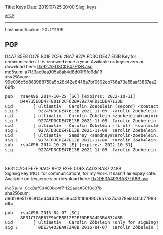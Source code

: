 Title:          Keys
Date:           2019/07/25 20:00
Slug:           keys

<code><a href="/keys.html#PGP">\#PGP</a></code>

<hr />

Last modification: 2021/11/09

<h2 id="PGP">PGP</h2>
D4A7 35E8 D47F 801F 2CF6 2BA7 927A FD3C DE47 E13B  
Key for communication. It is renewed once a year. Available on keyservers or download here: <a href="/files/D4A735E8D47F801F2CF62BA7927AFD3CDE47E13B.asc" title="Public key: D4A735E8D47F801F2CF62BA7927AFD3CDE47E13B.asc" target="_blank">0x927AFD3CDE47E13B.asc</a>  
<div class="little-information-keys">
md5sum: a7f83ae9aa905a8ab4d8d03f9fd9da19<br />
sha256sum: 99e086c5d863988750a5b28d42e8448a7bf0602eb766a73e56aaf3867aa269fb
</div>
<div class="little-information-keys-sigs">
<pre>
pub   rsa4096 2014-10-25 [SC] [expires: 2022-10-31]
      D4A735E8D47F801F2CF62BA7927AFD3CDE47E13B
uid        [ ultimativ ] Carolin Zoebelein (second) &lt;contact#carolin-zoebelein.de&gt;
sig 3        927AFD3CDE47E13B 2021-11-09  Carolin Zoebelein (second) &lt;contact#carolin-zoebelein.de&gt;
uid        [ ultimativ ] Carolin Zöbelein &lt;zoebelein#ronininstitute.org&gt;
sig 3        927AFD3CDE47E13B 2021-11-09  Carolin Zoebelein (second) &lt;contact#carolin-zoebelein.de&gt;
uid        [ ultimativ ] Carolin Zöbelein (first)  &lt;contact#carolin-zoebelein.de&gt;
sig 3        927AFD3CDE47E13B 2021-11-09  Carolin Zoebelein (second) &lt;contact#carolin-zoebelein.de&gt;
uid        [ ultimativ ] Samdney &lt;samdney#carolin-zoebelein.de&gt;
sig 3        927AFD3CDE47E13B 2021-11-09  Carolin Zoebelein (second) &lt;contact#carolin-zoebelein.de&gt;
sub   rsa4096 2014-10-25 [E] [expires: 2022-10-31]
sig          927AFD3CDE47E13B 2021-11-09  Carolin Zoebelein (second) &lt;contact#carolin-zoebelein.de&gt;
</pre>
</div>


<br />


8F31 C7C6 E67E 9ACE 8E12 E2EF 0DE3 A4D3 BA87 2A8B  
Signing key (NOT for communication!) for my work. It hasn't an expiry date. Available on keyservers or download here: <a href="/files/8F31C7C6E67E9ACE8E12E2EF0DE3A4D3BA872A8B.asc" title="Public key: 8F31C7C6E67E9ACE8E12E2EF0DE3A4D3BA872A8B.asc" target="_blank">0x0DE3A4D3BA872A8B.asc</a>  
<div class="little-information-keys">
md5sum: 6cd9af5d480bc4f71122aae850f3c07b<br />
sha256sum: d9dfe8e51786814e44442bec58b45fb1b999026b7a37ba378eb04fcb77983d6c
</div>
<div class="little-information-keys-sigs">
<pre>
pub   rsa4096 2016-04-07 [SC]
      8F31C7C6E67E9ACE8E12E2EF0DE3A4D3BA872A8B
uid        [ ultimativ ] Carolin Zöbelein (only for signing) &lt;contact#carolin-zoebelein.de&gt;
sig 3        0DE3A4D3BA872A8B 2016-04-07  Carolin Zöbelein (only for signing) &lt;contact#carolin-zoebelein.de&gt;
</pre>
</div>
